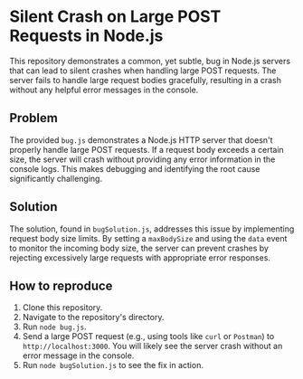 # Silent Crash on Large POST Requests in Node.js

This repository demonstrates a common, yet subtle, bug in Node.js servers that can lead to silent crashes when handling large POST requests. The server fails to handle large request bodies gracefully, resulting in a crash without any helpful error messages in the console.

## Problem

The provided `bug.js` demonstrates a Node.js HTTP server that doesn't properly handle large POST requests.  If a request body exceeds a certain size, the server will crash without providing any error information in the console logs. This makes debugging and identifying the root cause significantly challenging.

## Solution

The solution, found in `bugSolution.js`, addresses this issue by implementing request body size limits. By setting a `maxBodySize` and using the `data` event to monitor the incoming body size, the server can prevent crashes by rejecting excessively large requests with appropriate error responses.

## How to reproduce

1.  Clone this repository.
2.  Navigate to the repository's directory.
3.  Run `node bug.js`.
4.  Send a large POST request (e.g., using tools like `curl` or `Postman`) to `http://localhost:3000`. You will likely see the server crash without an error message in the console.
5. Run `node bugSolution.js` to see the fix in action.